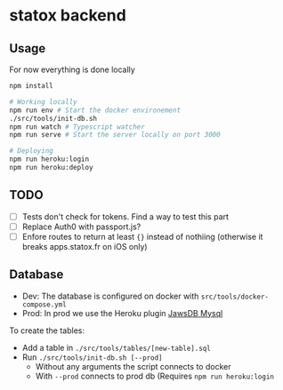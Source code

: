 # statox backend

## Usage

For now everything is done locally

```bash
npm install

# Working locally
npm run env # Start the docker environement
./src/tools/init-db.sh
npm run watch # Typescript watcher
npm run serve # Start the server locally on port 3000

# Deploying
npm run heroku:login
npm run heroku:deploy
```

## TODO

-   [ ] Tests don't check for tokens. Find a way to test this part
-   [ ] Replace Auth0 with passport.js?
-   [ ] Enfore routes to return at least `{}` instead of nothiing (otherwise it breaks apps.statox.fr on iOS only)

## Database

-   Dev: The database is configured on docker with `src/tools/docker-compose.yml`
-   Prod: In prod we use the Heroku plugin [JawsDB Mysql](https://elements.heroku.com/addons/jawsdb)

To create the tables:

-   Add a table in `./src/tools/tables/[new-table].sql`
-   Run `./src/tools/init-db.sh [--prod]`
    -   Without any arguments the script connects to docker
    -   With `--prod` connects to prod db (Requires `npm run heroku:login`
